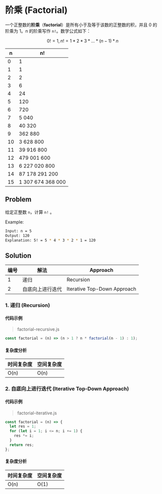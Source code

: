 # 阶乘 (Factorial)

一个正整数的**阶乘**（**factorial**）是所有小于及等于该数的正整数的积，并且 0 的阶乘为 1。n 的阶乘写作 `n!`。数学公式如下：

$$
0! = 1 , n != 1 * 2 * 3 * ... * ( n - 1 ) * n
$$

| n    | n!                |
| ---- | ----------------- |
| 0    | 1                 |
| 1    | 1                 |
| 2    | 2                 |
| 3    | 6                 |
| 4    | 24                |
| 5    | 120               |
| 6    | 720               |
| 7    | 5 040             |
| 8    | 40 320            |
| 9    | 362 880           |
| 10   | 3 628 800         |
| 11   | 39 916 800        |
| 12   | 479 001 600       |
| 13   | 6 227 020 800     |
| 14   | 87 178 291 200    |
| 15   | 1 307 674 368 000 |

## Problem

给定正整数 `n`，计算 `n!` 。

Example:

``` bash
Input: n = 5
Output: 120
Explanation: 5! = 5 * 4 * 3 * 2 * 1 = 120
```

## Solution

| 编号 | 解法             | Approach                          |
| ---- | ---------------- | --------------------------- |
| 1    | 递归             | Recursion                   |
| 2    | 自底向上进行迭代 | Iterative Top-Down Approach |

### 1. 递归 (Recursion)

#### 代码示例

> factorial-recursive.js

```js
const factorial = (n) => (n > 1 ? n * factorial(n - 1) : 1);
```

#### 复杂度分析

| 时间复杂度 | 空间复杂度 |
| ---------- | ---------- |
| O(n)       | O(n)       |

### 2. 自底向上进行迭代 (Iterative Top-Down Approach)

#### 代码示例

> factorial-iterative.js

```js
const factorial = (n) => {
  let res = 1;
  for (let i = 1; i <= n; i += 1) {
    res *= i;
  }
  return res;
};
```

#### 复杂度分析

| 时间复杂度 | 空间复杂度 |
| ---------- | ---------- |
| O(n)       | O(1)       |
